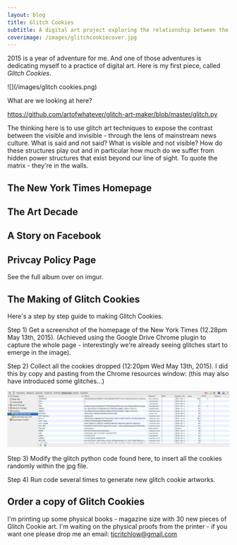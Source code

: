 ```yaml
---
layout: blog
title: Glitch Cookies
subtitle: A digital art project exploring the relationship between the visible and invisible in media.
coverimage: /images/glitchcookiecover.jpg 
---
```




2015 is a year of adventure for me. And one of those adventures is dedicating myself to a practice of digital art. Here is my first piece, called *Glitch Cookies*.

![](/images/glitch cookies.png)

What are we looking at here?

https://github.com/artofwhatever/glitch-art-maker/blob/master/glitch.py

The thinking here is to use glitch art techniques to expose the contrast between the visible and invisible - through the lens of mainstream news culture. What is said and not said? What is visible and not visible? How do these structures play out and in particular how much do we suffer from hidden power structures that exist beyond our line of sight. To quote the matrix - they're in the walls.

## The New York Times Homepage

## The Art Decade

## A Story on Facebook

## Privcay Policy Page




See the full album over on imgur.

## The Making of Glitch Cookies

Here's a step by step guide to making Glitch Cookies.

Step 1) Get a screenshot of the homepage of the New York Times (12.28pm May 13th, 2015). (Achieved using the Google Drive Chrome plugin to capture the whole page - interestingly we're already seeing glitches start to emerge in the image).

Step 2) Collect all the cookies dropped (12:20pm Wed May 13th, 2015). I did this by copy and pasting from the Chrome resources window: (this may also have introduced some glitches...) 

![](/images/cookies.png)

Step 3) Modify the glitch python code found here, to insert all the cookies randomly within the jpg file.

Step 4) Run code several times to generate new glitch cookie artworks.

## Order a copy of Glitch Cookies

I'm printing up some physical books - magazine size with 30 new pieces of Glitch Cookie art. I'm waiting on the physical proofs from the printer - if you want one please drop me an email: <a href="mailto:tjcritchlow@gmail.com">tjcritchlow@gmail.com</a> 

